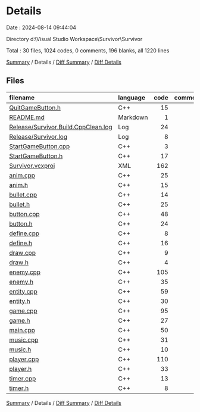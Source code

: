 # Details

Date : 2024-08-14 09:44:04

Directory d:\\Visual Studio Workspace\\Survivor\\Survivor

Total : 30 files,  1024 codes, 0 comments, 196 blanks, all 1220 lines

[Summary](results.md) / Details / [Diff Summary](diff.md) / [Diff Details](diff-details.md)

## Files
| filename | language | code | comment | blank | total |
| :--- | :--- | ---: | ---: | ---: | ---: |
| [QuitGameButton.h](/QuitGameButton.h) | C++ | 15 | 0 | 2 | 17 |
| [README.md](/README.md) | Markdown | 1 | 0 | 2 | 3 |
| [Release/Survivor.Build.CppClean.log](/Release/Survivor.Build.CppClean.log) | Log | 24 | 0 | 1 | 25 |
| [Release/Survivor.log](/Release/Survivor.log) | Log | 8 | 0 | 1 | 9 |
| [StartGameButton.cpp](/StartGameButton.cpp) | C++ | 3 | 0 | 4 | 7 |
| [StartGameButton.h](/StartGameButton.h) | C++ | 17 | 0 | 2 | 19 |
| [Survivor.vcxproj](/Survivor.vcxproj) | XML | 162 | 0 | 0 | 162 |
| [anim.cpp](/anim.cpp) | C++ | 25 | 0 | 6 | 31 |
| [anim.h](/anim.h) | C++ | 15 | 0 | 2 | 17 |
| [bullet.cpp](/bullet.cpp) | C++ | 14 | 0 | 4 | 18 |
| [bullet.h](/bullet.h) | C++ | 25 | 0 | 8 | 33 |
| [button.cpp](/button.cpp) | C++ | 48 | 0 | 7 | 55 |
| [button.h](/button.h) | C++ | 24 | 0 | 7 | 31 |
| [define.cpp](/define.cpp) | C++ | 8 | 0 | 1 | 9 |
| [define.h](/define.h) | C++ | 16 | 0 | 4 | 20 |
| [draw.cpp](/draw.cpp) | C++ | 9 | 0 | 3 | 12 |
| [draw.h](/draw.h) | C++ | 4 | 0 | 6 | 10 |
| [enemy.cpp](/enemy.cpp) | C++ | 105 | 0 | 18 | 123 |
| [enemy.h](/enemy.h) | C++ | 35 | 0 | 3 | 38 |
| [entity.cpp](/entity.cpp) | C++ | 59 | 0 | 11 | 70 |
| [entity.h](/entity.h) | C++ | 30 | 0 | 4 | 34 |
| [game.cpp](/game.cpp) | C++ | 95 | 0 | 25 | 120 |
| [game.h](/game.h) | C++ | 27 | 0 | 13 | 40 |
| [main.cpp](/main.cpp) | C++ | 50 | 0 | 24 | 74 |
| [music.cpp](/music.cpp) | C++ | 31 | 0 | 8 | 39 |
| [music.h](/music.h) | C++ | 10 | 0 | 9 | 19 |
| [player.cpp](/player.cpp) | C++ | 110 | 0 | 13 | 123 |
| [player.h](/player.h) | C++ | 33 | 0 | 3 | 36 |
| [timer.cpp](/timer.cpp) | C++ | 13 | 0 | 3 | 16 |
| [timer.h](/timer.h) | C++ | 8 | 0 | 2 | 10 |

[Summary](results.md) / Details / [Diff Summary](diff.md) / [Diff Details](diff-details.md)